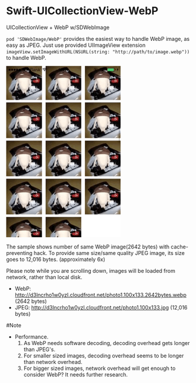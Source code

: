 Swift-UICollectionView-WebP
===========================

UICollectionView + WebP w/SDWebImage

`pod 'SDWebImage/WebP'` provides the easiest way to handle WebP image, as easy as JPEG.
Just use provided UIImageView extension `imageView.setImageWithURL(NSURL(string: "http://path/to/image.webp"))` to handle WebP.

![](https://raw.githubusercontent.com/kaiinui/Swift-UICollectionView-WebP/master/_webpcollection.gif)

The sample shows number of same WebP image(2642 bytes) with cache-preventing hack.
To provide same size/same quality JPEG image, its size goes to 12,016 bytes. (approximately 6x)

Please note while you are scrolling down, images will be loaded from network, rather than local disk.

- WebP: http://d3lncrho1w0yzl.cloudfront.net/photo1.100x133.2642bytes.webp (2642 bytes)
- JPEG: http://d3lncrho1w0yzl.cloudfront.net/photo1.100x133.jpg (12,016 bytes)

#Note

- Performance.
  1. As WebP needs software decoding, decoding overhead gets longer than JPEG's.
  2. For smaller sized images, decoding overhead seems to be longer than network overhead.
  3. For bigger sized images, network overhead will get enough to consider WebP? It needs further research.

